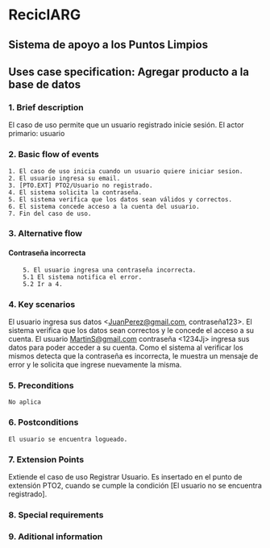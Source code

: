﻿# ReciclARG
## Sistema de apoyo a los Puntos Limpios

## Uses case specification: Agregar producto a la base de datos

### 1. Brief description
El caso de uso permite que un usuario registrado inicie sesión. El actor primario: usuario
### 2. Basic flow of events
	1. El caso de uso inicia cuando un usuario quiere iniciar sesion.
	2. El usuario ingresa su email.
	3. [PTO.EXT] PTO2/Usuario no registrado.
	4. El sistema solicita la contraseña.
	5. El sistema verifica que los datos sean válidos y correctos.
	6. El sistema concede acceso a la cuenta del usuario.
	7. Fin del caso de uso.

### 3. Alternative flow
####  Contraseña incorrecta
		5. El usuario ingresa una contraseña incorrecta.
		5.1 El sistema notifica el error.
		5.2 Ir a 4.

### 4. Key scenarios
El usuario ingresa sus datos <JuanPerez@gmail.com, contraseña123>. El sistema verifica que los datos sean correctos y le concede el acceso a su cuenta.
El usuario <MartinS@gmail.com> contraseña <1234Jj> ingresa sus datos para poder acceder a su cuenta. Como el sistema al verificar los mismos detecta que la contraseña es incorrecta, le muestra un mensaje de error y le solicita que ingrese nuevamente la misma.

### 5. Preconditions
	No aplica
	
### 6. Postconditions
	El usuario se encuentra logueado.
	
### 7. Extension Points
Extiende el caso de uso Registrar Usuario. Es insertado en el punto de extensión PTO2, cuando se cumple la condición [El usuario no se encuentra registrado].

### 8. Special requirements

### 9. Aditional information


